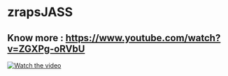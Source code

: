 # zrapsJASS
 ## Know more : https://www.youtube.com/watch?v=ZGXPg-oRVbU


[![Watch the video](https://img.youtube.com/vi/ZGXPg-oRVbU/maxresdefault.jpg)](https://www.youtube.com/watch?v=ZGXPg-oRVbU)
